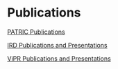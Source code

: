 # Publications

[PATRIC Publications](https://docs.patricbrc.org/publications.html)

[IRD Publications and Presentations](https://www.fludb.org/brc/publicationsIRD.spg?method=pubsPres&decorator=influenza)

[ViPR Publications and Presentations](https://www.viprbrc.org/brc/publicationsVipr.spg?method=pubsPres&decorator=vipr)

